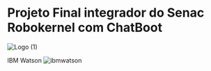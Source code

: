 # Projeto Final integrador do Senac  Robokernel com ChatBoot
![Logo (1)](https://user-images.githubusercontent.com/42377719/59448504-a3fafd00-8ddb-11e9-9084-9d549bf43d24.png)

IBM Watson
![ibmwatson](https://user-images.githubusercontent.com/42377719/60618006-615d8c80-9dab-11e9-8716-98c73728cb7c.gif)
